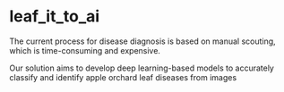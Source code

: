 # leaf_it_to_ai

The current process for disease diagnosis is based on manual scouting, which is time-consuming and expensive.

Our solution aims to develop deep learning-based models to accurately classify and identify apple orchard leaf diseases from images

